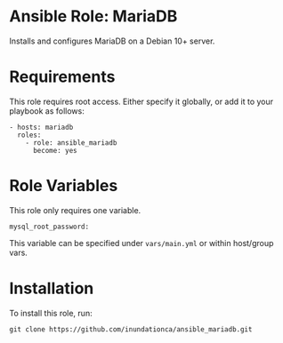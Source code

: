 # Ansible Role: MariaDB

Installs and configures MariaDB on a Debian 10+ server.

# Requirements

This role requires root access. Either specify it globally, or add it to your playbook as follows:

```
- hosts: mariadb
  roles:
    - role: ansible_mariadb
      become: yes
```

# Role Variables

This role only requires one variable.

```
mysql_root_password:
```

This variable can be specified under ```vars/main.yml``` or within host/group vars.

# Installation

To install this role, run:

```
git clone https://github.com/inundationca/ansible_mariadb.git
```

